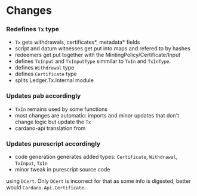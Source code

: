 
# Changes

### Redefines `Tx` type
 - `Tx` gets withdrawals, certificates*, metadata* fields
 - script and datum witnesses get put into maps and refered to by hashes
 - redeemers get put together with the MintingPolicy/Certificate/Input
 - defines `TxInput` and `TxInputType` simmilar to `TxIn` and `TxInType`.
 - defines `Withdrawal` type
 - defines `Certificate` type
 - splits Ledger.Tx.Internal module

### Updates pab accordingly
 - `TxIn` remains used by some functions
 - most changes are automatic: imports and minor updates that don't change logic but update the `Tx`
 - cardano-api translation from 

### Updates purescript accordingly
 - code generation generates added types: `Certificate`, `Withdrawal`, `TxInput`, `TxIn`
 - minor tweak in purescript source code



  using `DCert`. Only `DCert` is incorrect for that as some info is digested, better would `Cardano.Api.Certificate`.